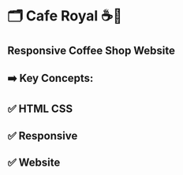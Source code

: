 # 🗂️ Cafe Royal ☕🥯
## Responsive Coffee Shop Website 
## ➡️ Key Concepts:
## ✅ HTML CSS
## ✅ Responsive
## ✅ Website
